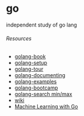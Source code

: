 # go
independent study of go lang

<h6>Resources</h6>

+ [golang-book](https://www.golang-book.com/)
+ [golang-setup](https://golang.org/doc/install?download=go1.11.5.darwin-amd64.pkg)
+ [golang-tour](https://tour.golang.org/concurrency/6)
+ [golang-documenting](https://blog.golang.org/godoc-documenting-go-code)
+ [golang-examples](https://gobyexample.com/)
+ [golang-bootcamp](http://www.golangbootcamp.com/book/frontmatter)
+ [golang-search min/max](https://stackoverflow.com/questions/34259800/is-there-a-built-in-min-function-for-a-slice-of-int-arguments-or-a-variable-numb)
+ [wiki](https://en.wikipedia.org/wiki/Go_(programming_language))
+ [Machine Learning with Go](https://github.com/brandon-rowe/my-books/blob/master/machinelearningwithgo.pdf)




